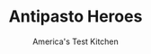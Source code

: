 ---
layout: ../../layouts/MarkdownPostLayout.astro
title: Antipasto Heroes
author: America's Test Kitchen
pubDate: 2023-03-15
description: "We wanted to take all the elements of a fresh antipasto salad and make it a delicious, easy meal. These hot, hearty heroes make a great, filling dinner."
image_url: https://res.cloudinary.com/hksqkdlah/image/upload/ar_1:1,c_fill,dpr_2.0,f_auto,fl_lossy.progressive.strip_profile,g_faces:auto,q_auto:low,w_344/4223_sfs-antipastihero-cc-319054
tags: ["Main Courses","Italian","Pork","Cheese","Sandwiches","30-Minute Suppers"]
calories: 4014
protein: 44
carbohydrates: 94
fats: 
fiber: 10
ingredients: ["1 , (14-ounce) can artichoke hearts, drained, rinsed, and patted dry","1 medium clove, garlic, peeled","4 tablespoons, extra-virgin olive oil",", Salt and pepper","3/4 cup, jarred roasted red bell peppers, chopped","5 , pepperoncini, rinsed and finely chopped","1/2 cup, chopped black olives","2 , baguettes (12-inch-long)","2 cups, fresh arugula leaves","1/2 pound, thinly sliced hard salami or cappicola","8 ounces, fresh mozzarella cheese, thinly sliced"]
serves: 4
time: ""
instructions: ["In food processor or blender, puree artichokes, garlic, and 2 tablespoons oil until smooth paste forms. Transfer to small bowl and season with salt and pepper.","Combine red peppers, pepperoncini, black olives, and remaining 2 tablespoons oil in medium bowl.","Slice baguettes in half lengthwise and pull out most of soft crumb from tops and bottoms. Spread artichoke paste on both sides of bread.","Fill bottom cavities of bread with pepper mixture. Layer with arugula, meat, and cheese, place tops of bread over bottom, and press firmly. Wrap each sandwich tightly in foil and weight down using heavy object (canned tomatoes are perfect) for 1 to 3 hours. Unwrap sandwiches, cut each in half, and serve."]
nutrition: ["906 mg Potassium","604 mg Phosphorus","505 mg Calcium","9 mg Iron","142 mg Magnesium","2658 mg Sodium","5 mg Zinc","51 g Fat","12 mg Niacin (B3)","24 g Monounsaturated","6 g Polyunsaturated","1 mg Thiamin (B1)","61 mg Vitamin C","111 mg Cholesterol","18 g Saturated","10 g Fiber","100 µg Folic acid","171 µg Folate (food)","9 g Sugars","39 µg Vitamin K","240 g Water","94 g Carbs","342 µg Folate equivalent (total)","44 g Protein","3 mg Vitamin E","1 µg Vitamin B12","172 µg Vitamin A","1003 kcal Energy","4014 calories"]
notes: "Traditional Italian antipasto ingredients make a hearty sandwich filling. Weighting the sandwiches makes these filled-to-the-brim heroes easier to eat, but if youre really hungry, you can omit this step. If your market sells very long baguettes, use just one."
---
